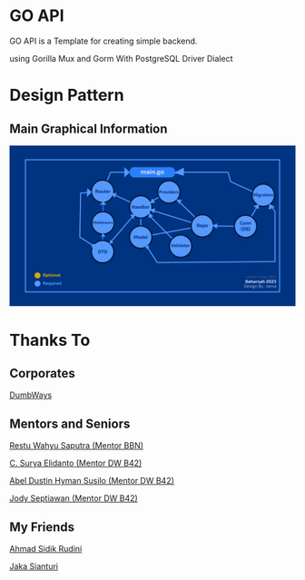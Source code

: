 # GO API


GO API is a Template for creating simple backend.

using Gorilla Mux and Gorm With PostgreSQL Driver Dialect

# Design Pattern

## Main Graphical Information

![](be.png)

# Thanks To 

 ## Corporates

[DumbWays](https://github.com/DumbWaysDotId)

## Mentors and Seniors

[Restu Wahyu Saputra (Mentor BBN)](https://github.com/restuwahyu13)

[C. Surya Elidanto (Mentor DW B42)](https://github.com/suryaa6666)

[Abel Dustin Hyman Susilo (Mentor DW B42)](https://github.com/adhxabre)

[Jody Septiawan (Mentor DW B42)](https://github.com/Jody-septiawan)


## My Friends 

[Ahmad Sidik Rudini](https://github.com/asidikrdn)

[Jaka Sianturi](https://github.com/jakasianturi)

